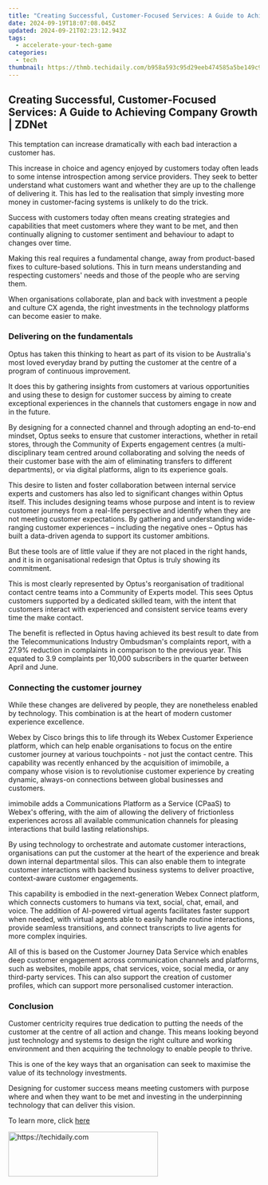 ```yaml
---
title: "Creating Successful, Customer-Focused Services: A Guide to Achieving Company Growth | ZDNet"
date: 2024-09-19T18:07:08.045Z
updated: 2024-09-21T02:23:12.943Z
tags:
  - accelerate-your-tech-game
categories:
  - tech
thumbnail: https://thmb.techidaily.com/b958a593c95d29eeb474585a5be149c96a0df966aa058115e3b977f5c8f6fa50.jpg
---
```


## Creating Successful, Customer-Focused Services: A Guide to Achieving Company Growth | ZDNet

This temptation can increase dramatically with each bad interaction a customer has. 

This increase in choice and agency enjoyed by customers today often leads to some intense introspection among service providers. They seek to better understand what customers want and whether they are up to the challenge of delivering it. This has led to the realisation that simply investing more money in customer-facing systems is unlikely to do the trick.

Success with customers today often means creating strategies and capabilities that meet customers where they want to be met, and then continually aligning to customer sentiment and behaviour to adapt to changes over time. 

Making this real requires a fundamental change, away from product-based fixes to culture-based solutions. This in turn means understanding and respecting customers' needs and those of the people who are serving them.

When organisations collaborate, plan and back with investment a people and culture CX agenda, the right investments in the technology platforms can become easier to make.

### **Delivering on the fundamentals**

Optus has taken this thinking to heart as part of its vision to be Australia's most loved everyday brand by putting the customer at the centre of a program of continuous improvement.

It does this by gathering insights from customers at various opportunities and using these to design for customer success by aiming to create exceptional experiences in the channels that customers engage in now and in the future. 

By designing for a connected channel and through adopting an end-to-end mindset, Optus seeks to ensure that customer interactions, whether in retail stores, through the Community of Experts engagement centres (a multi-disciplinary team centred around collaborating and solving the needs of their customer base with the aim of eliminating transfers to different departments), or via digital platforms, align to its experience goals.

This desire to listen and foster collaboration between internal service experts and customers has also led to significant changes within Optus itself. This includes designing teams whose purpose and intent is to review customer journeys from a real-life perspective and identify when they are not meeting customer expectations. By gathering and understanding wide-ranging customer experiences – including the negative ones – Optus has built a data-driven agenda to support its customer ambitions.

But these tools are of little value if they are not placed in the right hands, and it is in organisational redesign that Optus is truly showing its commitment. 

This is most clearly represented by Optus's reorganisation of traditional contact centre teams into a Community of Experts model. This sees Optus customers supported by a dedicated skilled team, with the intent that customers interact with experienced and consistent service teams every time the make contact.

The benefit is reflected in Optus having achieved its best result to date from the Telecommunications Industry Ombudsman's complaints report, with a 27.9% reduction in complaints in comparison to the previous year. This equated to 3.9 complaints per 10,000 subscribers in the quarter between April and June.

### **Connecting the customer journey**

While these changes are delivered by people, they are nonetheless enabled by technology. This combination is at the heart of modern customer experience excellence.

Webex by Cisco brings this to life through its Webex Customer Experience platform, which can help enable organisations to focus on the entire customer journey at various touchpoints - not just the contact centre. This capability was recently enhanced by the acquisition of imimobile, a company whose vision is to revolutionise customer experience by creating dynamic, always-on connections between global businesses and customers.

imimobile adds a Communications Platform as a Service (CPaaS) to Webex's offering, with the aim of allowing the delivery of frictionless experiences across all available communication channels for pleasing interactions that build lasting relationships.

By using technology to orchestrate and automate customer interactions, organisations can put the customer at the heart of the experience and break down internal departmental silos. This can also enable them to integrate customer interactions with backend business systems to deliver proactive, context-aware customer engagements.

This capability is embodied in the next-generation Webex Connect platform, which connects customers to humans via text, social, chat, email, and voice. The addition of AI-powered virtual agents facilitates faster support when needed, with virtual agents able to easily handle routine interactions, provide seamless transitions, and connect transcripts to live agents for more complex inquiries. 

All of this is based on the Customer Journey Data Service which enables deep customer engagement across communication channels and platforms, such as websites, mobile apps, chat services, voice, social media, or any third-party services. This can also support the creation of customer profiles, which can support more personalised customer interaction. 

### **Conclusion** 

Customer centricity requires true dedication to putting the needs of the customer at the centre of all action and change. This means looking beyond just technology and systems to design the right culture and working environment and then acquiring the technology to enable people to thrive.

This is one of the key ways that an organisation can seek to maximise the value of its technology investments.

Designing for customer success means meeting customers with purpose where and when they want to be met and investing in the underpinning technology that can deliver this vision. 

To learn more, click [here](http://www.optus.com.au/enterprise/customer-contact)

<ins class="adsbygoogle"
     style="display:block"
     data-ad-format="autorelaxed"
     data-ad-client="ca-pub-7571918770474297"
     data-ad-slot="1223367746"></ins>

<ins class="adsbygoogle"
     style="display:block"
     data-ad-client="ca-pub-7571918770474297"
     data-ad-slot="8358498916"
     data-ad-format="auto"
     data-full-width-responsive="true"></ins>



<!-- affiliate ads begin -->
<a href="https://wigfever.sjv.io/c/5597632/2005196/22899" target="_top" id="2005196">
  <img src="//a.impactradius-go.com/display-ad/22899-2005196" border="0" alt="https://techidaily.com" width="300" height="90"/>
</a>
<img height="0" width="0" src="https://wigfever.sjv.io/i/5597632/2005196/22899" style="position:absolute;visibility:hidden;" border="0" />
<!-- affiliate ads end -->

